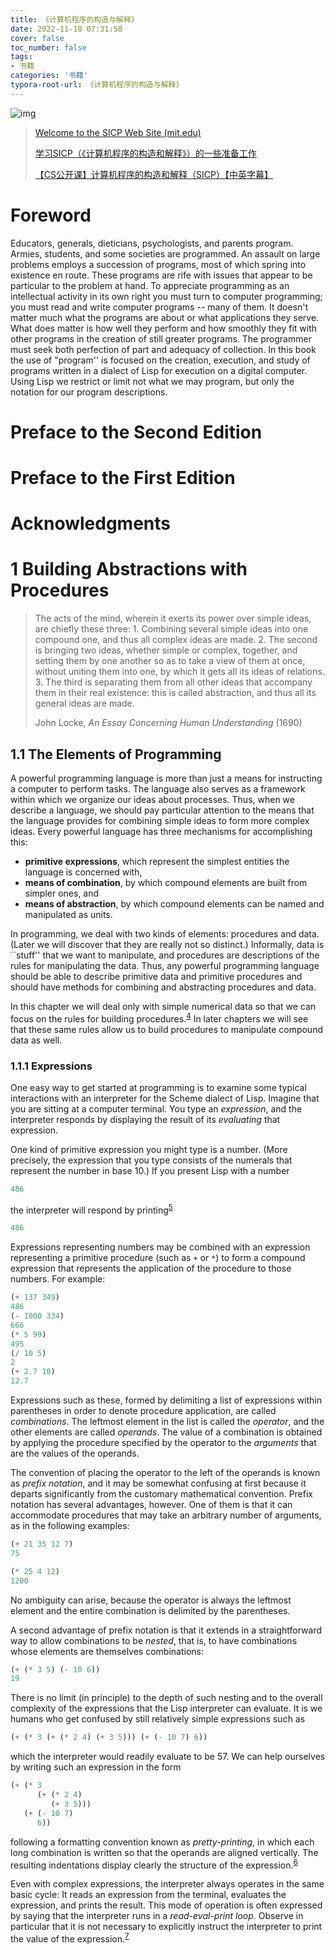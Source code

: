 ```yaml
---
title: 《计算机程序的构造与解释》
date: 2022-11-18 07:31:58
cover: false
toc_number: false
tags:
- 书籍
categories: '书籍'
typora-root-url: 《计算机程序的构造与解释》
---
```


![img](cover.jpg)

> [Welcome to the SICP Web Site (mit.edu)](https://mitp-content-server.mit.edu/books/content/sectbyfn/books_pres_0/6515/sicp.zip/index.html)
>
> [学习SICP（《计算机程序的构造和解释》）的一些准备工作](https://zhuanlan.zhihu.com/p/34313034)
>
> [【CS公开课】计算机程序的构造和解释（SICP）【中英字幕】](https://www.bilibili.com/video/BV1Xx41117tr/?spm_id_from=333.880.my_history.page.click&vd_source=1b462828c3eae49e5645f411d81e5ea8)



# Foreword

Educators, generals, dieticians, psychologists, and parents program. Armies, students, and some societies are programmed. An assault on large problems employs a succession of programs, most of which spring into existence en route. These programs are rife with issues that appear to be particular to the problem at hand. To appreciate programming as an intellectual activity in its own right you must turn to computer programming; you must read and write computer programs -- many of them. It doesn't matter much what the programs are about or what applications they serve. What does matter is how well they perform and how smoothly they fit with other programs in the creation of still greater programs. The programmer must seek both perfection of part and adequacy of collection. In this book the use of  "program'' is focused on the creation, execution, and study of programs written in a dialect of Lisp for execution on a digital computer. Using Lisp we restrict or limit not what we may program, but only the notation for our program descriptions.

# Preface to the Second Edition



# Preface to the First Edition



# Acknowledgments



# 1  Building Abstractions with Procedures

> The acts of the mind, wherein it exerts its power over simple ideas, are chiefly these three: 1. Combining several simple ideas into one compound one, and thus all complex ideas are made. 2. The second is bringing two ideas, whether simple or complex, together, and setting them by one another so as to take a view of them at once, without uniting them into one, by which it gets all its ideas of relations. 3. The third is separating them from all other ideas that accompany them in their real existence: this is called abstraction, and thus all its general ideas are made.
>
> John Locke, *An Essay Concerning Human Understanding* (1690)

## 1.1  The Elements of Programming

A powerful programming language is more than just a means for instructing a computer to perform tasks. The language also serves as a framework within which we organize our ideas about processes. Thus, when we describe a language, we should pay particular attention to the means that the language provides for combining simple ideas to form more complex ideas. Every powerful language has three mechanisms for accomplishing this:

- **primitive expressions**, which represent the simplest entities the language is concerned with,
- **means of combination**, by which compound elements are built from simpler ones, and
- **means of abstraction**, by which compound elements can be named and manipulated as units.

In programming, we deal with two kinds of elements: procedures and data. (Later we will discover that they are really not so distinct.) Informally, data is ``stuff'' that we want to manipulate, and procedures are descriptions of the rules for manipulating the data. Thus, any powerful programming language should be able to describe primitive data and primitive procedures and should have methods for combining and abstracting procedures and data.

In this chapter we will deal only with simple numerical data so that we can focus on the rules for building procedures.<sup>[4](https://mitp-content-server.mit.edu/books/content/sectbyfn/books_pres_0/6515/sicp.zip/full-text/book/book-Z-H-10.html#footnote_Temp_10)</sup> In later chapters we will see that these same rules allow us to build procedures to manipulate compound data as well.

### 1.1.1  Expressions

One easy way to get started at programming is to examine some typical interactions with an interpreter for the Scheme dialect of Lisp. Imagine that you are sitting at a computer terminal. You type an *expression*, and the interpreter responds by displaying the result of its *evaluating* that expression.

One kind of primitive expression you might type is a number. (More precisely, the expression that you type consists of the numerals that represent the number in base 10.) If you present Lisp with a number

```lisp
486
```

the interpreter will respond by printing<sup>[5](https://mitp-content-server.mit.edu/books/content/sectbyfn/books_pres_0/6515/sicp.zip/full-text/book/book-Z-H-10.html#footnote_Temp_11)</sup>

```lisp
486
```

Expressions representing numbers may be combined with an expression representing a primitive procedure (such as `+` or `*`) to form a compound expression that represents the application of the procedure to those numbers. For example:

```lisp
(+ 137 349)
486
(- 1000 334)
666
(* 5 99)
495
(/ 10 5)
2
(+ 2.7 10)
12.7
```

Expressions such as these, formed by delimiting a list of expressions within parentheses in order to denote procedure application, are called *combinations*. The leftmost element in the list is called the *operator*, and the other elements are called *operands*. The value of a combination is obtained by applying the procedure specified by the operator to the *arguments* that are the values of the operands.

The convention of placing the operator to the left of the operands is known as *prefix notation*, and it may be somewhat confusing at first because it departs significantly from the customary mathematical convention. Prefix notation has several advantages, however. One of them is that it can accommodate procedures that may take an arbitrary number of arguments, as in the following examples:

```lisp
(+ 21 35 12 7)
75

(* 25 4 12)
1200
```

No ambiguity can arise, because the operator is always the leftmost element and the entire combination is delimited by the parentheses.

A second advantage of prefix notation is that it extends in a straightforward way to allow combinations to be *nested*, that is, to have combinations whose elements are themselves combinations:

```lisp
(+ (* 3 5) (- 10 6))
19
```

There is no limit (in principle) to the depth of such nesting and to the overall complexity of the expressions that the Lisp interpreter can evaluate. It is we humans who get confused by still relatively simple expressions such as

```lisp
(+ (* 3 (+ (* 2 4) (+ 3 5))) (+ (- 10 7) 6))
```

which the interpreter would readily evaluate to be 57. We can help ourselves by writing such an expression in the form

```lisp
(+ (* 3
      (+ (* 2 4)
         (+ 3 5)))
   (+ (- 10 7)
      6))
```

following a formatting convention known as *pretty-printing*, in which each long combination is written so that the operands are aligned vertically. The resulting indentations display clearly the structure of the expression.<sup>[6](https://mitp-content-server.mit.edu/books/content/sectbyfn/books_pres_0/6515/sicp.zip/full-text/book/book-Z-H-10.html#footnote_Temp_12)</sup>

Even with complex expressions, the interpreter always operates in the same basic cycle: It reads an expression from the terminal, evaluates the expression, and prints the result. This mode of operation is often expressed by saying that the interpreter runs in a *read-eval-print loop*. Observe in particular that it is not necessary to explicitly instruct the interpreter to print the value of the expression.<sup>[7](https://mitp-content-server.mit.edu/books/content/sectbyfn/books_pres_0/6515/sicp.zip/full-text/book/book-Z-H-10.html#footnote_Temp_13)</sup>



























































